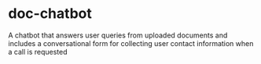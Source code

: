 # doc-chatbot
A chatbot that answers user queries from uploaded documents and includes a conversational form for collecting user contact information when a call is requested
